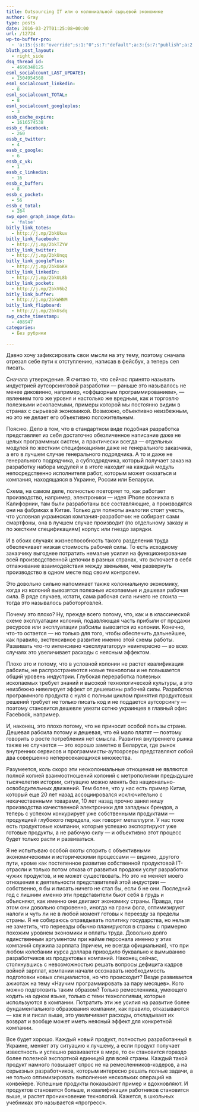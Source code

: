 ```yaml
---
title: Outsourcing IT или о колониальной сырьевой экономике
author: Gray
type: posts
date: 2016-03-27T01:25:08+00:00
url: /12724
wp-to-buffer-pro:
  - 'a:15:{s:8:"override";s:1:"0";s:7:"default";a:3:{s:7:"publish";a:2:{s:7:"enabled";s:1:"1";s:6:"status";a:1:{i:0;a:7:{s:5:"image";s:1:"1";s:11:"sub_profile";i:0;s:7:"message";s:13:"{title} {url}";s:8:"schedule";s:12:"queue_bottom";s:4:"days";s:1:"0";s:5:"hours";s:1:"0";s:7:"minutes";s:1:"0";}}}s:6:"update";a:1:{s:6:"status";a:1:{i:0;a:7:{s:5:"image";s:1:"0";s:11:"sub_profile";i:0;s:7:"message";s:27:"Updated Post: {title} {url}";s:8:"schedule";s:12:"queue_bottom";s:4:"days";s:1:"0";s:5:"hours";s:1:"0";s:7:"minutes";s:1:"0";}}}s:10:"conditions";a:1:{s:8:"post_tag";s:0:"";}}s:24:"530daa0d7e66d33475000043";a:3:{s:7:"publish";a:1:{s:6:"status";a:1:{i:0;a:7:{s:5:"image";s:1:"0";s:11:"sub_profile";i:0;s:7:"message";s:0:"";s:8:"schedule";s:12:"queue_bottom";s:4:"days";s:1:"0";s:5:"hours";s:1:"0";s:7:"minutes";s:1:"0";}}}s:6:"update";a:1:{s:6:"status";a:1:{i:0;a:7:{s:5:"image";s:1:"0";s:11:"sub_profile";i:0;s:7:"message";s:0:"";s:8:"schedule";s:12:"queue_bottom";s:4:"days";s:1:"0";s:5:"hours";s:1:"0";s:7:"minutes";s:1:"0";}}}s:10:"conditions";a:1:{s:8:"post_tag";s:0:"";}}s:24:"5559ad520fc54cee1e8b4567";a:3:{s:7:"publish";a:1:{s:6:"status";a:1:{i:0;a:7:{s:5:"image";s:1:"0";s:11:"sub_profile";i:0;s:7:"message";s:0:"";s:8:"schedule";s:12:"queue_bottom";s:4:"days";s:1:"0";s:5:"hours";s:1:"0";s:7:"minutes";s:1:"0";}}}s:6:"update";a:1:{s:6:"status";a:1:{i:0;a:7:{s:5:"image";s:1:"0";s:11:"sub_profile";i:0;s:7:"message";s:0:"";s:8:"schedule";s:12:"queue_bottom";s:4:"days";s:1:"0";s:5:"hours";s:1:"0";s:7:"minutes";s:1:"0";}}}s:10:"conditions";a:1:{s:8:"post_tag";s:0:"";}}s:24:"5559ae040fc54c3a208b4567";a:3:{s:7:"publish";a:1:{s:6:"status";a:1:{i:0;a:7:{s:5:"image";s:1:"0";s:11:"sub_profile";i:0;s:7:"message";s:0:"";s:8:"schedule";s:12:"queue_bottom";s:4:"days";s:1:"0";s:5:"hours";s:1:"0";s:7:"minutes";s:1:"0";}}}s:6:"update";a:1:{s:6:"status";a:1:{i:0;a:7:{s:5:"image";s:1:"0";s:11:"sub_profile";i:0;s:7:"message";s:0:"";s:8:"schedule";s:12:"queue_bottom";s:4:"days";s:1:"0";s:5:"hours";s:1:"0";s:7:"minutes";s:1:"0";}}}s:10:"conditions";a:1:{s:8:"post_tag";s:0:"";}}s:24:"5559ae1e0fc54c29208b4569";a:3:{s:7:"publish";a:1:{s:6:"status";a:1:{i:0;a:7:{s:5:"image";s:1:"0";s:11:"sub_profile";i:0;s:7:"message";s:0:"";s:8:"schedule";s:12:"queue_bottom";s:4:"days";s:1:"0";s:5:"hours";s:1:"0";s:7:"minutes";s:1:"0";}}}s:6:"update";a:1:{s:6:"status";a:1:{i:0;a:7:{s:5:"image";s:1:"0";s:11:"sub_profile";i:0;s:7:"message";s:0:"";s:8:"schedule";s:12:"queue_bottom";s:4:"days";s:1:"0";s:5:"hours";s:1:"0";s:7:"minutes";s:1:"0";}}}s:10:"conditions";a:1:{s:8:"post_tag";s:0:"";}}s:24:"55b23a2b474329b366ad5931";a:3:{s:7:"publish";a:1:{s:6:"status";a:1:{i:0;a:7:{s:5:"image";s:1:"0";s:11:"sub_profile";i:0;s:7:"message";s:23:"New Post: {title} {url}";s:8:"schedule";s:12:"queue_bottom";s:4:"days";s:1:"0";s:5:"hours";s:1:"0";s:7:"minutes";s:1:"0";}}}s:6:"update";a:1:{s:6:"status";a:1:{i:0;a:7:{s:5:"image";s:1:"0";s:11:"sub_profile";i:0;s:7:"message";s:23:"New Post: {title} {url}";s:8:"schedule";s:12:"queue_bottom";s:4:"days";s:1:"0";s:5:"hours";s:1:"0";s:7:"minutes";s:1:"0";}}}s:10:"conditions";a:1:{s:8:"post_tag";s:0:"";}}s:24:"55b23a44474329f162ad5939";a:3:{s:7:"publish";a:1:{s:6:"status";a:1:{i:0;a:7:{s:5:"image";s:1:"0";s:11:"sub_profile";i:0;s:7:"message";s:23:"New Post: {title} {url}";s:8:"schedule";s:12:"queue_bottom";s:4:"days";s:1:"0";s:5:"hours";s:1:"0";s:7:"minutes";s:1:"0";}}}s:6:"update";a:1:{s:6:"status";a:1:{i:0;a:7:{s:5:"image";s:1:"0";s:11:"sub_profile";i:0;s:7:"message";s:23:"New Post: {title} {url}";s:8:"schedule";s:12:"queue_bottom";s:4:"days";s:1:"0";s:5:"hours";s:1:"0";s:7:"minutes";s:1:"0";}}}s:10:"conditions";a:1:{s:8:"post_tag";s:0:"";}}s:24:"4eb3e9e6512f7eb575000000";a:4:{s:7:"enabled";s:1:"1";s:7:"publish";a:1:{s:6:"status";a:1:{i:0;a:7:{s:5:"image";s:1:"0";s:11:"sub_profile";i:0;s:7:"message";s:0:"";s:8:"schedule";s:12:"queue_bottom";s:4:"days";s:1:"0";s:5:"hours";s:1:"0";s:7:"minutes";s:1:"0";}}}s:6:"update";a:1:{s:6:"status";a:1:{i:0;a:7:{s:5:"image";s:1:"0";s:11:"sub_profile";i:0;s:7:"message";s:0:"";s:8:"schedule";s:12:"queue_bottom";s:4:"days";s:1:"0";s:5:"hours";s:1:"0";s:7:"minutes";s:1:"0";}}}s:10:"conditions";a:1:{s:8:"post_tag";s:0:"";}}s:24:"505c4e6d1b81f6966a000022";a:3:{s:7:"publish";a:1:{s:6:"status";a:1:{i:0;a:7:{s:5:"image";s:1:"0";s:11:"sub_profile";i:0;s:7:"message";s:0:"";s:8:"schedule";s:12:"queue_bottom";s:4:"days";s:1:"0";s:5:"hours";s:1:"0";s:7:"minutes";s:1:"0";}}}s:6:"update";a:1:{s:6:"status";a:1:{i:0;a:7:{s:5:"image";s:1:"0";s:11:"sub_profile";i:0;s:7:"message";s:0:"";s:8:"schedule";s:12:"queue_bottom";s:4:"days";s:1:"0";s:5:"hours";s:1:"0";s:7:"minutes";s:1:"0";}}}s:10:"conditions";a:1:{s:8:"post_tag";s:0:"";}}s:24:"000000000000000000025630";a:4:{s:7:"enabled";s:1:"1";s:7:"publish";a:1:{s:6:"status";a:1:{i:0;a:7:{s:5:"image";s:1:"0";s:11:"sub_profile";i:0;s:7:"message";s:0:"";s:8:"schedule";s:12:"queue_bottom";s:4:"days";s:1:"0";s:5:"hours";s:1:"0";s:7:"minutes";s:1:"0";}}}s:6:"update";a:1:{s:6:"status";a:1:{i:0;a:7:{s:5:"image";s:1:"0";s:11:"sub_profile";i:0;s:7:"message";s:0:"";s:8:"schedule";s:12:"queue_bottom";s:4:"days";s:1:"0";s:5:"hours";s:1:"0";s:7:"minutes";s:1:"0";}}}s:10:"conditions";a:1:{s:8:"post_tag";s:0:"";}}s:24:"52299b3a6771caf57c000000";a:4:{s:7:"enabled";s:1:"1";s:7:"publish";a:1:{s:6:"status";a:1:{i:0;a:7:{s:5:"image";s:1:"0";s:11:"sub_profile";i:0;s:7:"message";s:0:"";s:8:"schedule";s:12:"queue_bottom";s:4:"days";s:1:"0";s:5:"hours";s:1:"0";s:7:"minutes";s:1:"0";}}}s:6:"update";a:1:{s:6:"status";a:1:{i:0;a:7:{s:5:"image";s:1:"0";s:11:"sub_profile";i:0;s:7:"message";s:0:"";s:8:"schedule";s:12:"queue_bottom";s:4:"days";s:1:"0";s:5:"hours";s:1:"0";s:7:"minutes";s:1:"0";}}}s:10:"conditions";a:1:{s:8:"post_tag";s:0:"";}}s:24:"5277fb456f9ada80020001f3";a:4:{s:7:"enabled";s:1:"1";s:7:"publish";a:1:{s:6:"status";a:1:{i:0;a:7:{s:5:"image";s:1:"0";s:11:"sub_profile";i:0;s:7:"message";s:0:"";s:8:"schedule";s:12:"queue_bottom";s:4:"days";s:1:"0";s:5:"hours";s:1:"0";s:7:"minutes";s:1:"0";}}}s:6:"update";a:1:{s:6:"status";a:1:{i:0;a:7:{s:5:"image";s:1:"0";s:11:"sub_profile";i:0;s:7:"message";s:0:"";s:8:"schedule";s:12:"queue_bottom";s:4:"days";s:1:"0";s:5:"hours";s:1:"0";s:7:"minutes";s:1:"0";}}}s:10:"conditions";a:1:{s:8:"post_tag";s:0:"";}}s:24:"52cfc979d35725695300000c";a:3:{s:7:"publish";a:1:{s:6:"status";a:1:{i:0;a:7:{s:5:"image";s:1:"0";s:11:"sub_profile";i:0;s:7:"message";s:0:"";s:8:"schedule";s:12:"queue_bottom";s:4:"days";s:1:"0";s:5:"hours";s:1:"0";s:7:"minutes";s:1:"0";}}}s:6:"update";a:1:{s:6:"status";a:1:{i:0;a:7:{s:5:"image";s:1:"0";s:11:"sub_profile";i:0;s:7:"message";s:0:"";s:8:"schedule";s:12:"queue_bottom";s:4:"days";s:1:"0";s:5:"hours";s:1:"0";s:7:"minutes";s:1:"0";}}}s:10:"conditions";a:1:{s:8:"post_tag";s:0:"";}}s:24:"52cfc9f1d357255053000025";a:3:{s:7:"publish";a:1:{s:6:"status";a:1:{i:0;a:7:{s:5:"image";s:1:"0";s:11:"sub_profile";i:0;s:7:"message";s:0:"";s:8:"schedule";s:12:"queue_bottom";s:4:"days";s:1:"0";s:5:"hours";s:1:"0";s:7:"minutes";s:1:"0";}}}s:6:"update";a:1:{s:6:"status";a:1:{i:0;a:7:{s:5:"image";s:1:"0";s:11:"sub_profile";i:0;s:7:"message";s:0:"";s:8:"schedule";s:12:"queue_bottom";s:4:"days";s:1:"0";s:5:"hours";s:1:"0";s:7:"minutes";s:1:"0";}}}s:10:"conditions";a:1:{s:8:"post_tag";s:0:"";}}}'
bluth_post_layout:
  - right_side
dsq_thread_id:
  - 4696340125
esml_socialcount_LAST_UPDATED:
  - 1504954568
esml_socialcount_linkedin:
  - 8
esml_socialcount_TOTAL:
  - 8
esml_socialcount_googleplus:
  - 3
essb_cache_expire:
  - 1616574538
essb_c_facebook:
  - 260
essb_c_twitter:
  - 4
essb_c_google:
  - 6
essb_c_vk:
  - 1
essb_c_linkedin:
  - 16
essb_c_buffer:
  - 8
essb_c_pocket:
  - 56
essb_c_total:
  - 264
swp_open_graph_image_data:
  - 'false'
bitly_link_totes:
  - http://j.mp/2bkUkuv
bitly_link_facebook:
  - http://j.mp/2bkTZYW
bitly_link_twitter:
  - http://j.mp/2bkUnqq
bitly_link_googlePlus:
  - http://j.mp/2bkUoKH
bitly_link_linkedIn:
  - http://j.mp/2bkUL8b
bitly_link_pocket:
  - http://j.mp/2bkV6b2
bitly_link_buffer:
  - http://j.mp/2bkWHNM
bitly_link_flipboard:
  - http://j.mp/2bkUsdq
swp_cache_timestamp:
  - 408947
categories:
  - Без рубрики

---
```








Давно хочу зафиксировать свои мысли на эту тему, поэтому сначала отрезал себе пути к отступлению, написав в фейсбук, а теперь сел писать.

Сначала утверждение. Я считаю то, что сейчас принято называть индустрией аутсорсинговой разработки — раньше это называлось не менее диковинно, например, &#171;оффшорным программированием&#187;, — явлением того же уровня и настолько же вредным, как и торговлю полезными ископаемыми, примеры которой мы постоянно видим в странах с сырьевой экономикой. Возможно, объективно неизбежным, но это не делает его объективно положительным.

Поясню. Дело в том, что в стандартном виде подобная разработка представляет из себя достаточно обезличенное написание даже не целых программных систем, а практически всегда — отдельных модулей по жестким спецификациями даже не генерального заказчика, а его в лучшем случае генерального подрядчика. А то и даже не генерального подрядчика, а субподрядчика, который получает заказ на разработку набора модулей и в итоге находит на каждый модуль непосредственно исполнителя работ, которым может оказаться и компания, находящаяся в Украине, России или Беларуси.

Схема, на самом деле, полностью повторяет то, как работает производство, например, электроники — идея iPhone возникла в Калифорнии, там были разработаны все составляющие, а производятся они на фабриках в Китае. Только для полноты аналогии стоит учесть, что условная украинская компания-разработчик не собирает сами смартфоны, она в лучшем случае производит (по отдельному заказу и по жестким спецификациям) корпус или гнездо зарядки.

И в обоих случаях жизнеспособность такого разделения труда обеспечивает низкая стоимость рабочей силы. То есть исходному заказчику выгоднее потратить немалые усилия на функционирование всей производственной цепочки в разных странах, что включает в себя отлаживание взаимодействия между звеньями, чем развернуть производство в одном месте под своим контролем.

Это довольно сильно напоминает также колониальную экономику, когда из колоний вывозятся полезные ископаемые и дешевая рабочая сила. В ряде случаев, кстати, сама рабочая сила ничего не стоила — тогда это называлось работорговлей.

Почему это плохо? Ну, прежде всего потому, что, как и в классической схеме эксплуатации колоний, подавляющая часть прибыли от продажи ресурсов или эксплуатации рабсилы вывозится из колонии. Конечно, что-то остается — но только для того, чтобы обеспечить дальнейшее, как правило, экстенсивное развитие именно этой схемы работы. Развивать что-то интенсивно &#171;эксплуататору&#187; неинтересно — во всех случаях это увеличивает расходы с неясным эффектом.

Плохо это и потому, что в условной колонии не растет квалификация рабсилы, не распространяются новые технологии и не повышается общий уровень индустрии. Глубокая переработка полезных ископаемых требует знаний и высокой технологической культуры, а это неизбежно нивелирует эффект от дешевизны рабочей силы. Разработка программного продукта с нуля с полным циклом принятия продуктовых решений требует не только писать код и не поддается аутсорсингу — поэтому становится дешевле увезти сотню украинцев в главный офис Facebook, например.

И, наконец, это плохо потому, что не приносит особой пользы стране. Дешевая рабсила потому и дешевая, что ей мало платят — поэтому говорить о росте потребления нет смысла. Развития внутреннего рынка также не случается — это хорошо заметно в Беларуси, где рынок внутренних сервисов и программисты-аутсорсеры представляют собой два совершенно непересекающихся множества.

Разумеется, коль скоро эти неоколониальные отношения не являются полной копией взаимоотношений колоний с метрополиями предыдущие тысячелетия истории, ситуацию можно менять без национально-освободительных движений. Тем более, что у нас есть пример Китая, который еще 20 лет назад ассоциировался исключительно с некачественными товарами, 10 лет назад прочно занял нишу производства качественной электроники для западных брендов, а теперь с успехом конкурирует уже собственными продуктами — продукцией глубокого передела, как говорят металлурги. У нас тоже есть продуктовые компании, которые успешно экспортируют уже готовые продукты, а не рабочую силу — и объективно этот процесс будет только расти и развиваться.

Я не испытываю особой охоты спорить с объективными экономическими и историческими процессами — видимо, другого пути, кроме как постепенное развитие собственной продуктовой IT-отрасли и только потом отказа от развития продажи услуг разработки чужих продуктов, и не может существовать. Но это не меняет моего отношения к деятельности представителей этой индустрии — собственно, я бы и писать ничего не стал бы, если б не они. Последний год с лишним именно эти представители бьют себя в грудь и объясняют, как именно они двигают экономику страны. Правда, при этом они довольно откровенно, иногда на грани фола, оптимизируют налоги и чуть ли не в любой момент готовы к переезду за пределы страны. Я не собираюсь оправдывать политику государства, но нельзя не заметить, что переезды обычно планируются в страны с примерно похожим уровнем экономики и оплаты труда. Довольно долго единственным аргументом при найме персонала именно у этих компаний служила зарплата (причем, не всегда официальная), что при любом колебании курса доллара приводило буквально к вымыванию разработчиков из продуктовых компаний. Наконец сейчас, столкнувшись с невозможностью решать вопросы дефицита кадров войной зарплат, компании начали осознавать необходимость подготовки новых специалистов, но что происходит? Везде развивается ажиотаж на тему &#171;Научим программировать за пару месяцев&#187;. Кого можно подготовить таким образом? Только ремесленника, умеющего кодить на одном языке, только с теми технологиями, которые используются в компании. Потратить эти же усилия на развитие более фундаментального образования компании, как правило, отказываются — как я и писал выше, это увеличивает расходы, откладывает их возврат и вообще может иметь неясный эффект для конкретной компании.

Все будет хорошо. Каждый новый продукт, полностью разработанный в Украине, меняет эту ситуацию к лучшему, а если продукт получает известность и успешно развивается в мире, то он становится гораздо более полезной экспортной единицей для всей страны. Каждый такой продукт намного повышает спрос не на ремесленников-кодеров, а на серьезных разработчиков, которым интересно решать полные задачи, а не только оптимизировать выполнение нескольких операций на конвейере. Успешные продукты показывают пример и вдохновляют. И продуктов становится больше, и квалификация работников становится выше, и растет проникновение технологий. Кажется, в школьных учебниках это называется &#171;прогресс&#187;.